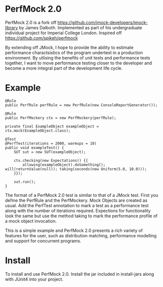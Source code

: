 # PerfMock 2.0

PerfMock 2.0 is a fork off https://github.com/jmock-developers/jmock-library by James Dalboth. Implemented as part of his undergraduate individual project for Imperial College London. Inspired off https://github.com/spikeh/perfmock

By extending off JMock, I hope to provide the ability to estimate performance charactsistics of the program undertest in a production environment. By utlising the benefits of unit tests and performance tests together, I want to move performance testing closer to the developer and become a more integral part of the development life cycle. 

# Example

```
@Rule
public PerfRule perfRule = new PerfRule(new ConsoleReportGenerator());

@Rule
public PerfMockery ctx = new PerfMockery(perfRule);

private final ExampleObject exampleObject = ctx.mock(ExampleObject.class);

@Test
@PerfTest(iterations = 2000, warmups = 10)
public void exampleTest() {
    SUT sut = new SUT(exampleObject);

    ctx.checking(new Expectations() {{
        allowing(exampleObject).doSomething(); will(returnValue(null)); taking(seconds(new Uniform(5.0, 10.0)));
    }});

    sut.run();
}
```

The format of a PerfMock 2.0 test is similar to that of a JMock test. First you define the PerfRule and the PerfMockery. Mock Objects are created as usual. Add the PerfTest annotation to mark a test as a performance test along with the number of iterations required. Expections for functionality look the same but use the method taking to mark the performance profile of a mock object invocation.

This is a simple example and PerfMock 2.0 presents a rich variety of features for the user, such as distribution matching, performance modelling and support for concurrent programs.

# Install

To install and use PerfMock 2.0. Install the jar included in install-jars along with JUnit4 into your project.
